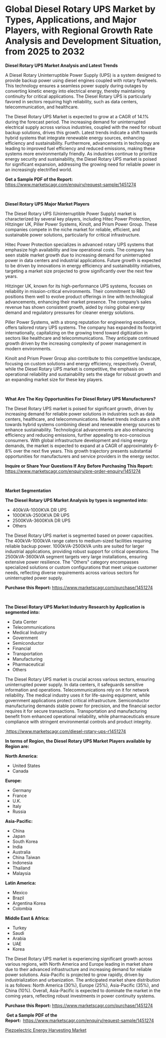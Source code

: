 <p><h1>Global Diesel Rotary UPS Market by Types, Applications, and Major Players, with Regional Growth Rate Analysis and Development Situation, from 2025 to 2032</h1></p><p><strong>Diesel Rotary UPS Market Analysis and Latest Trends</strong></p>
<p><p>A Diesel Rotary Uninterruptible Power Supply (UPS) is a system designed to provide backup power using diesel engines coupled with rotary flywheels. This technology ensures a seamless power supply during outages by converting kinetic energy into electrical energy, thereby maintaining continuity for critical applications. The Diesel Rotary UPS is particularly favored in sectors requiring high reliability, such as data centers, telecommunication, and healthcare.</p><p>The Diesel Rotary UPS Market is expected to grow at a CAGR of 14.1% during the forecast period. The increasing demand for uninterrupted electrical supply across various industries, coupled with the need for robust backup solutions, drives this growth. Latest trends indicate a shift towards hybrid systems that integrate renewable energy sources, enhancing efficiency and sustainability. Furthermore, advancements in technology are leading to improved fuel efficiency and reduced emissions, making these systems more environmentally friendly. As industries continue to prioritize energy security and sustainability, the Diesel Rotary UPS market is poised for significant expansion, addressing the growing need for reliable power in an increasingly electrified world.</p></p>
<p><strong>Get a Sample PDF of the Report:&nbsp;</strong> <a href="https://www.marketscagr.com/enquiry/request-sample/1451274?utm_campaign=1166&utm_medium=2&utm_source=Github&utm_content=ia&utm_term=13022025&utm_id=diesel-rotary-ups">https://www.marketscagr.com/enquiry/request-sample/1451274</a></p>
<p>&nbsp;</p>
<p><strong>Diesel Rotary UPS Major Market Players</strong></p>
<p><p>The Diesel Rotary UPS (Uninterruptible Power Supply) market is characterized by several key players, including Hitec Power Protection, Hitzinger UK, Piller Power Systems, Kinolt, and Prism Power Group. These companies compete in the niche market for reliable, efficient, and sustainable power solutions, particularly for critical infrastructure.</p><p>Hitec Power Protection specializes in advanced rotary UPS systems that emphasize high availability and low operational costs. The company has seen stable market growth due to increasing demand for uninterrupted power in data centers and industrial applications. Future growth is expected to be driven by innovations in energy efficiency and sustainability initiatives, targeting a market size projected to grow significantly over the next few years.</p><p>Hitzinger UK, known for its high-performance UPS systems, focuses on reliability in mission-critical environments. Their commitment to R&D positions them well to evolve product offerings in line with technological advancements, enhancing their market presence. The company’s sales revenue has shown consistent growth, aided by rising global energy demand and regulatory pressures for cleaner energy solutions.</p><p>Piller Power Systems, with a strong reputation for engineering excellence, offers tailored rotary UPS systems. The company has expanded its footprint internationally, capitalizing on the growing trend toward digitization in sectors like healthcare and telecommunications. They anticipate continued growth driven by the increasing complexity of power management in modern environments.</p><p>Kinolt and Prism Power Group also contribute to this competitive landscape, focusing on custom solutions and energy efficiency, respectively. Overall, while the Diesel Rotary UPS market is competitive, the emphasis on operational reliability and sustainability sets the stage for robust growth and an expanding market size for these key players.</p></p>
<p>&nbsp;</p>
<p><strong>What Are The Key Opportunities For Diesel Rotary UPS Manufacturers?</strong></p>
<p><p>The Diesel Rotary UPS market is poised for significant growth, driven by increasing demand for reliable power solutions in industries such as data centers, healthcare, and telecommunications. Market trends indicate a shift towards hybrid systems combining diesel and renewable energy sources to enhance sustainability. Technological advancements are also enhancing efficiency and reducing emissions, further appealing to eco-conscious consumers. With global infrastructure development and rising energy demands, the market is expected to expand at a CAGR of approximately 6-8% over the next five years. This growth trajectory presents substantial opportunities for manufacturers and service providers in the energy sector.</p></p>
<p><strong>Inquire or Share Your Questions If Any Before Purchasing This Report:</strong> <a href="https://www.marketscagr.com/enquiry/pre-order-enquiry/1451274?utm_campaign=1166&utm_medium=2&utm_source=Github&utm_content=ia&utm_term=13022025&utm_id=diesel-rotary-ups">https://www.marketscagr.com/enquiry/pre-order-enquiry/1451274</a></p>
<p>&nbsp;</p>
<p><strong>Market Segmentation</strong></p>
<p><strong>The Diesel Rotary UPS Market Analysis by types is segmented into:</strong></p>
<p><ul><li>400kVA-1000KVA DR UPS</li><li>1000KVA-2500KVA DR UPS</li><li>2500KVA-3600KVA DR UPS</li><li>Others</li></ul></p>
<p><p>The Diesel Rotary UPS market is segmented based on power capacities. The 400kVA-1000kVA range caters to medium-sized facilities requiring reliable backup power. 1000kVA-2500kVA units are suited for larger industrial applications, providing robust support for critical operations. The 2500kVA-3600kVA segment targets very large installations, ensuring extensive power resilience. The "Others" category encompasses specialized solutions or custom configurations that meet unique customer needs, reflecting diverse requirements across various sectors for uninterrupted power supply.</p></p>
<p><strong>Purchase this Report:&nbsp;</strong><a href="https://www.marketscagr.com/purchase/1451274?utm_campaign=1166&utm_medium=2&utm_source=Github&utm_content=ia&utm_term=13022025&utm_id=diesel-rotary-ups">https://www.marketscagr.com/purchase/1451274</a></p>
<p>&nbsp;</p>
<p><strong>The Diesel Rotary UPS Market Industry Research by Application is segmented into:</strong></p>
<p><ul><li>Data Center</li><li>Telecommunications</li><li>Medical Industry</li><li>Government</li><li>Semiconductor</li><li>Financial</li><li>Transportation</li><li>Manufacturing</li><li>Pharmaceutical</li><li>Others</li></ul></p>
<p><p>The Diesel Rotary UPS market is crucial across various sectors, ensuring uninterrupted power supply. In data centers, it safeguards sensitive information and operations. Telecommunications rely on it for network reliability. The medical industry uses it for life-saving equipment, while government applications protect critical infrastructure. Semiconductor manufacturing demands stable power for precision, and the financial sector requires it for secure transactions. Transportation and manufacturing benefit from enhanced operational reliability, while pharmaceuticals ensure compliance with stringent environmental controls and product integrity.</p></p>
<p><a href="https://www.marketscagr.com/diesel-rotary-ups-r1451274?utm_campaign=1166&utm_medium=2&utm_source=Github&utm_content=ia&utm_term=13022025&utm_id=diesel-rotary-ups">&nbsp;https://www.marketscagr.com/diesel-rotary-ups-r1451274</a></p>
<p><strong>In terms of Region, the Diesel Rotary UPS Market Players available by Region are:</strong></p>
<p>
    <p> <strong> North America: </strong>
        <ul>
            <li>United States</li>
            <li>Canada</li>
        </ul>
        </p> 
    <p> <strong> Europe: </strong>
        <ul>
            <li>Germany</li>
            <li>France</li>
            <li>U.K.</li>
            <li>Italy</li>
            <li>Russia</li>
        </ul>
        </p> 
    <p> <strong> Asia-Pacific: </strong>
        <ul>
            <li>China</li>
            <li>Japan</li>
            <li>South Korea</li>
            <li>India</li>
            <li>Australia</li>
            <li>China Taiwan</li>
            <li>Indonesia</li>
            <li>Thailand</li>
            <li>Malaysia</li>
        </ul>
        </p> 
    <p> <strong> Latin America: </strong>
        <ul>
            <li>Mexico</li>
            <li>Brazil</li>
            <li>Argentina Korea</li>
            <li>Colombia</li>
        </ul>
        </p> 
    <p> <strong> Middle East & Africa: </strong>
        <ul>
            <li>Turkey</li>
            <li>Saudi</li>
            <li>Arabia</li>
            <li>UAE</li>
            <li>Korea</li>
        </ul>
    </p>
    </p>
<p><p>The Diesel Rotary UPS market is experiencing significant growth across various regions, with North America and Europe leading in market share due to their advanced infrastructure and increasing demand for reliable power solutions. Asia-Pacific is projected to grow rapidly, driven by industrialization and urbanization. The anticipated market share distribution is as follows: North America (30%), Europe (25%), Asia-Pacific (35%), and China (10%). Overall, Asia-Pacific is expected to dominate the market in the coming years, reflecting robust investments in power continuity systems.</p></p>
<p><strong>Purchase this Report: </strong><a href="https://www.marketscagr.com/purchase/1451274?utm_campaign=1166&utm_medium=2&utm_source=Github&utm_content=ia&utm_term=13022025&utm_id=diesel-rotary-ups">https://www.marketscagr.com/purchase/1451274</a></p>
<p>&nbsp;<strong>Get a Sample PDF of the Report:&nbsp;&nbsp;</strong><a href="https://www.marketscagr.com/enquiry/request-sample/1451274?utm_campaign=1166&utm_medium=2&utm_source=Github&utm_content=ia&utm_term=13022025&utm_id=diesel-rotary-ups">https://www.marketscagr.com/enquiry/request-sample/1451274</a></p>
<p><strong></strong></p>
<p><p><a href="https://github.com/willjis/Market-Research-Report-List-1/blob/main/piezoelectric-energy-harvesting-market.md?utm_campaign=1166&utm_medium=2&utm_source=Github&utm_content=ia&utm_term=13022025&utm_id=diesel-rotary-ups">Piezoelectric Energy Harvesting Market</a></p></p>
